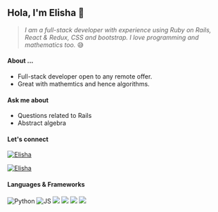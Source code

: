 ## Hola, I'm Elisha 👋
> _I am a full-stack developer with experience using Ruby on Rails, React & Redux, CSS and bootstrap. I love programming and mathematics too._ 😅

#### About ...
* Full-stack developer open to any remote offer.
* Great with mathemtics and hence algorithms.

#### Ask me about 
* Questions related to Rails
* Abstract algebra

#### Let's connect
[![Elisha](https://img.shields.io/badge/-Elisha-blue?style=flat-square&logo=Linkedin&logoColor=white&link=https://www.linkedin.com/in/elisha-tetteyfio/)](https://www.linkedin.com/in/elisha-tetteyfio)

[![Elisha](https://img.shields.io/badge/-Twitter-blue?style=flat-square&logo=Twitter&logoColor=white&link=https://twitter.com/Nii_AlYasa)](https://twitter.com/Nii_AlYasa)


#### Languages & Frameworks
![Python](https://img.shields.io/badge/-Python-gray?style=flat&logo=Python)
![JS](https://img.shields.io/badge/-JavaScript-gray?style=flat&logo=javascript)
![](https://img.shields.io/badge/-CSS-gray?style=flat&logo=css3)
![](https://img.shields.io/badge/-Bootstrap-gray?style=flat&logo=bootstrap)
![](https://img.shields.io/badge/Rails-gray?logo=rubyonrails&logoColor=red)
![](https://img.shields.io/badge/Ruby-gray?logo=ruby&logoColor=red)

<!--
**Elisha-Tetteyfio/Elisha-Tetteyfio** is a ✨ _special_ ✨ repository because its `README.md` (this file) appears on your GitHub profile.

Here are some ideas to get you started:

- 🔭 I’m currently working on ...
- 🌱 I’m currently learning ...
- 👯 I’m looking to collaborate on ...
- 🤔 I’m looking for help with ...
- 💬 Ask me about ...
- 📫 How to reach me: ...
- 😄 Pronouns: ...
- ⚡ Fun fact: ...
-->
